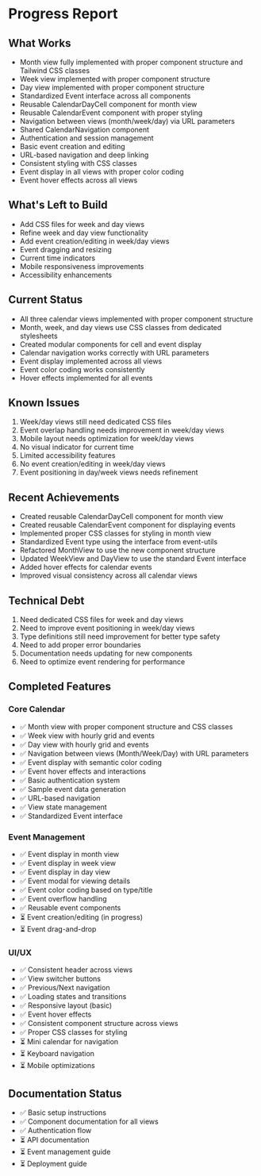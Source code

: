 # Progress Report

## What Works
- Month view fully implemented with proper component structure and Tailwind CSS classes
- Week view implemented with proper component structure
- Day view implemented with proper component structure
- Standardized Event interface across all components
- Reusable CalendarDayCell component for month view
- Reusable CalendarEvent component with proper styling
- Navigation between views (month/week/day) via URL parameters
- Shared CalendarNavigation component
- Authentication and session management
- Basic event creation and editing
- URL-based navigation and deep linking
- Consistent styling with CSS classes
- Event display in all views with proper color coding
- Event hover effects across all views

## What's Left to Build
- Add CSS files for week and day views
- Refine week and day view functionality
- Add event creation/editing in week/day views
- Event dragging and resizing
- Current time indicators
- Mobile responsiveness improvements
- Accessibility enhancements

## Current Status
- All three calendar views implemented with proper component structure
- Month, week, and day views use CSS classes from dedicated stylesheets
- Created modular components for cell and event display
- Calendar navigation works correctly with URL parameters
- Event display implemented across all views
- Event color coding works consistently
- Hover effects implemented for all events

## Known Issues
1. Week/day views still need dedicated CSS files
2. Event overlap handling needs improvement in week/day views
3. Mobile layout needs optimization for week/day views
4. No visual indicator for current time
5. Limited accessibility features
6. No event creation/editing in week/day views
7. Event positioning in day/week views needs refinement

## Recent Achievements
- Created reusable CalendarDayCell component for month view
- Created reusable CalendarEvent component for displaying events
- Implemented proper CSS classes for styling in month view
- Standardized Event type using the interface from event-utils
- Refactored MonthView to use the new component structure
- Updated WeekView and DayView to use the standard Event interface
- Added hover effects for calendar events
- Improved visual consistency across all calendar views

## Technical Debt
1. Need dedicated CSS files for week and day views
2. Need to improve event positioning in week/day views
3. Type definitions still need improvement for better type safety
4. Need to add proper error boundaries
5. Documentation needs updating for new components
6. Need to optimize event rendering for performance

## Completed Features

### Core Calendar
- ✅ Month view with proper component structure and CSS classes
- ✅ Week view with hourly grid and events
- ✅ Day view with hourly grid and events
- ✅ Navigation between views (Month/Week/Day) with URL parameters
- ✅ Event display with semantic color coding
- ✅ Event hover effects and interactions
- ✅ Basic authentication system
- ✅ Sample event data generation
- ✅ URL-based navigation
- ✅ View state management
- ✅ Standardized Event interface

### Event Management
- ✅ Event display in month view
- ✅ Event display in week view
- ✅ Event display in day view
- ✅ Event modal for viewing details
- ✅ Event color coding based on type/title
- ✅ Event overflow handling
- ✅ Reusable event components
- ⏳ Event creation/editing (in progress)
- ⏳ Event drag-and-drop

### UI/UX
- ✅ Consistent header across views
- ✅ View switcher buttons
- ✅ Previous/Next navigation
- ✅ Loading states and transitions
- ✅ Responsive layout (basic)
- ✅ Event hover effects
- ✅ Consistent component structure across views
- ✅ Proper CSS classes for styling
- ⏳ Mini calendar for navigation
- ⏳ Keyboard navigation
- ⏳ Mobile optimizations

## Documentation Status
- ✅ Basic setup instructions
- ✅ Component documentation for all views
- ✅ Authentication flow
- ⏳ API documentation
- ⏳ Event management guide
- ⏳ Deployment guide 